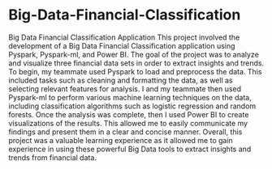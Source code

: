# Big-Data-Financial-Classification
Big Data Financial Classification Application  This project involved the development of a Big Data Financial Classification application using Pyspark, Pyspark-ml, and Power BI. The goal of the project was to analyze and visualize three financial data sets in order to extract insights and trends.  To begin, my teammate used Pyspark to load and preprocess the data. This included tasks such as cleaning and formatting the data, as well as selecting relevant features for analysis. I and my teammate then used Pyspark-ml to perform various machine learning techniques on the data, including classification algorithms such as logistic regression and random forests.  Once the analysis was complete, then I used Power BI to create visualizations of the results. This allowed me to easily communicate my findings and present them in a clear and concise manner.  Overall, this project was a valuable learning experience as it allowed me to gain experience in using these powerful Big Data tools to extract insights and trends from financial data.

